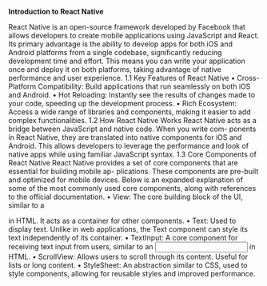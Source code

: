 **Introduction to React Native**


React Native is an open-source framework developed by Facebook that allows developers to
create mobile applications using JavaScript and React. Its primary advantage is the ability
to develop apps for both iOS and Android platforms from a single codebase, significantly
reducing development time and effort. This means you can write your application once and
deploy it on both platforms, taking advantage of native performance and user experience.
1.1 Key Features of React Native
• Cross-Platform Compatibility: Build applications that run seamlessly on both
iOS and Android.
• Hot Reloading: Instantly see the results of changes made to your code, speeding up
the development process.
• Rich Ecosystem: Access a wide range of libraries and components, making it easier
to add complex functionalities.
1.2 How React Native Works
React Native acts as a bridge between JavaScript and native code. When you write com-
ponents in React Native, they are translated into native components for iOS and Android.
This allows developers to leverage the performance and look of native apps while using
familiar JavaScript syntax.
1.3 Core Components of React Native
React Native provides a set of core components that are essential for building mobile ap-
plications. These components are pre-built and optimized for mobile devices. Below is an
expanded explanation of some of the most commonly used core components, along with
references to the official documentation.
• View: The core building block of the UI, similar to a <div> in HTML. It acts as a
container for other components.
• Text: Used to display text. Unlike in web applications, the Text component can style
its text independently of its container.
• TextInput: A core component for receiving text input from users, similar to an
<input> in HTML.
• ScrollView: Allows users to scroll through its content. Useful for lists or long content.
• StyleSheet: An abstraction similar to CSS, used to style components, allowing for
reusable styles and improved performance.
